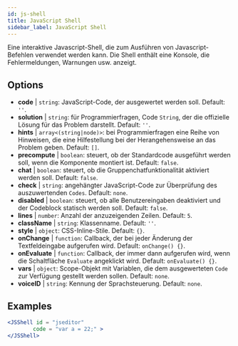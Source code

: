 ```yaml
---
id: js-shell
title: JavaScript Shell
sidebar_label: JavaScript Shell
---
```


Eine interaktive Javascript-Shell, die zum Ausführen von Javascript-Befehlen verwendet werden kann. Die Shell enthält eine Konsole, die Fehlermeldungen, Warnungen usw. anzeigt.

## Options

* __code__ | `string`: JavaScript-Code, der ausgewertet werden soll. Default: `''`.
* __solution__ | `string`: für Programmierfragen, Code `String`, der die offizielle Lösung für das Problem darstellt. Default: `''`.
* __hints__ | `array<(string|node)>`: bei Programmierfragen eine Reihe von Hinweisen, die eine Hilfestellung bei der Herangehensweise an das Problem geben. Default: `[]`.
* __precompute__ | `boolean`: steuert, ob der Standardcode ausgeführt werden soll, wenn die Komponente montiert ist. Default: `false`.
* __chat__ | `boolean`: steuert, ob die Gruppenchatfunktionalität aktiviert werden soll. Default: `false`.
* __check__ | `string`: angehängter JavaScript-Code zur Überprüfung des auszuwertenden `Codes`. Default: `none`.
* __disabled__ | `boolean`: steuert, ob alle Benutzereingaben deaktiviert und der Codeblock statisch werden soll. Default: `false`.
* __lines__ | `number`: Anzahl der anzuzeigenden Zeilen. Default: `5`.
* __className__ | `string`: Klassenname. Default: `''`.
* __style__ | `object`: CSS-Inline-Stile. Default: `{}`.
* __onChange__ | `function`: Callback, der bei jeder Änderung der Textfeldeingabe aufgerufen wird. Default: `onChange() {}`.
* __onEvaluate__ | `function`: Callback, der immer dann aufgerufen wird, wenn die Schaltfläche `Evaluate` angeklickt wird. Default: `onEvaluate() {}`.
* __vars__ | `object`: Scope-Objekt mit Variablen, die dem ausgewerteten `Code` zur Verfügung gestellt werden sollen. Default: `none`.
* __voiceID__ | `string`: Kennung der Sprachsteuerung. Default: `none`.


## Examples

```jsx live
<JSShell id = "jseditor" 
        code = "var a = 22;" >
</JSShell>
```

